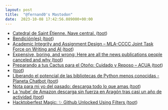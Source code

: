 ```yaml
---
layout: post
title:  "@fernand0's Mastodon"
date:  2023-10-08 17:42:56.089000+00:00
---
```

*  [Catedral de Saint Étienne.  Nave central. ](https://www.flickr.com/photos/fernand0/53236836374) ([toot](https://mastodon.social/@fernand0/111200631264372772))
*  [Bendición(es) ](https://avecesunafoto.wordpress.com/2023/10/08/bendiciones) ([toot](https://mastodon.social/@fernand0/111200536034498684))
*  [Academic Integrity and Assignment Design – MLA-CCCC Joint Task Force on Writing and AI ](https://aiandwriting.hcommons.org/2023/09/22/academic-integrity-and-assignment-design) ([toot](https://mastodon.social/@fernand0/111200526656599473))
*  [Expensive, boring, and wrong: Here are all the news publications people canceled and why ](https://www.niemanlab.org/2021/10/expensive-boring-and-wrong-here-are-all-the-news-publications-people-canceled-and-why) ([toot](https://mastodon.social/@fernand0/111200307976616137))
*  [Preparando a tus Cactus para el Otoño: Cuidado y Reposo – ACUA ](https://asociacionacua.org/preparando-a-tus-cactus-para-el-otono-cuidado-y-repos) ([toot](https://mastodon.social/@fernand0/111200125012353482))
*  [ ](https://mastodon.social/users/fernand0/statuses/111200060702974708/activity) ([toot](https://mastodon.social/users/fernand0/statuses/111200060702974708/activity))
*  [Liberando el potencial de las bibliotecas de Python menos conocidas - Planeta Chatbot ](https://planetachatbot.com/liberando-el-potencial-de-las-bibliotecas-de-python-menos-conocidas) ([toot](https://mastodon.social/@fernand0/111199921347476301))
*  [Nota para mi yo del pasado: descarga todo lo que amas ](https://www.xataka.com/otros/nota-para-mi-yo-pasado-descarga-que-ama) ([toot](https://mastodon.social/@fernand0/111199542395864008))
*  [La ‘nube’ de Amazon descarga sin fuerza en Aragón tras casi un año de actividad ](https://www.elperiodicodearagon.com/aragon/2023/09/28/nube-amazon-descarga-fuerza-aragon-92638970.htm) ([toot](https://mastodon.social/@fernand0/111199377822629113))
*  [Hacktoberfest Magic: ✨ Github Unlocked Using Filters ](https://dev.to/nathan_tarbert/hacktoberfest-magic-github-unlocked-using-filters-549) ([toot](https://mastodon.social/@fernand0/111199192739102595))
